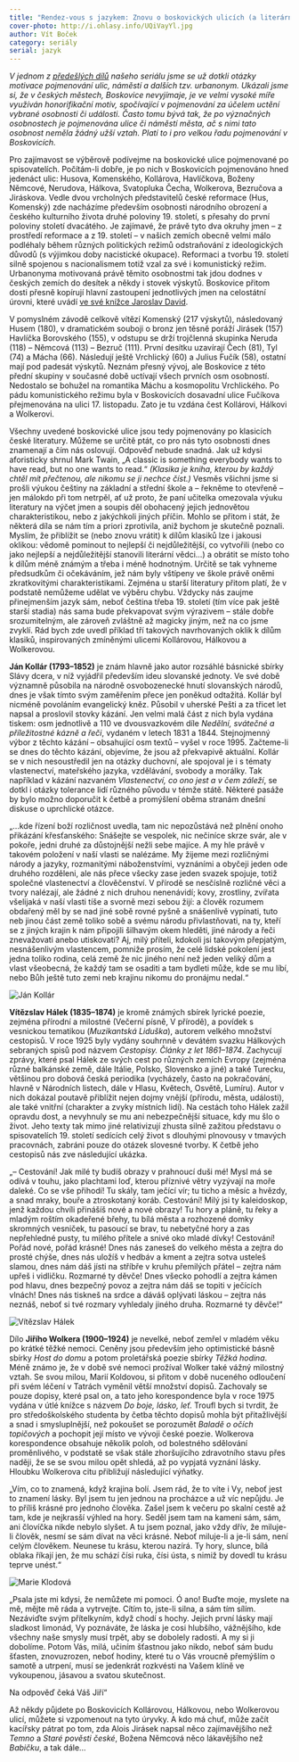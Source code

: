 ```yaml
---
title: "Rendez-vous s jazykem: Znovu o boskovických ulicích (a literárních klasicích)"
cover-photo: http://i.ohlasy.info/UQiVayYl.jpg
author: Vít Boček
category: seriály
serial: jazyk
---
```


*V jednom z [předešlých dílů](http://ohlasy.info/clanky/2015/11/nazvy-ulic.html) našeho seriálu jsme se už dotkli otázky motivace pojmenování ulic, náměstí a dalších tzv. urbanonym. Ukázali jsme si, že v českých městech, Boskovice nevyjímaje, je ve velmi vysoké míře využíván honorifikační motiv, spočívající v pojmenování za účelem uctění vybrané osobnosti či události. Často tomu bývá tak, že po význačných osobnostech je pojmenována ulice či náměstí města, ač s nimi tato osobnost neměla žádný užší vztah. Platí to i pro velkou řadu pojmenování v Boskovicích.*

Pro zajímavost se výběrově podívejme na boskovické ulice pojmenované po spisovatelích. Počítám-li dobře, je po nich v Boskovicích pojmenováno hned jedenáct ulic: Husova, Komenského, Kollárova, Havlíčkova, Boženy Němcové, Nerudova, Hálkova, Svatopluka Čecha, Wolkerova, Bezručova a Jiráskova. Vedle dvou vrcholných představitelů české reformace (Hus, Komenský) zde nacházíme především osobnosti národního obrození a českého kulturního života druhé poloviny 19. století, s přesahy do první poloviny století dvacátého. Je zajímavé, že právě tyto dva okruhy jmen – z prostředí reformace a z 19. století – v našich zemích obecně velmi málo podléhaly během různých politických režimů odstraňování z ideologických důvodů (s výjimkou doby nacistické okupace). Reformaci a tvorbu 19. století silně spojenou s nacionalismem totiž vzal za své i komunistický režim. Urbanonyma motivovaná právě těmito osobnostmi tak jdou dodnes v českých zemích do desítek a někdy i stovek výskytů. Boskovice přitom dosti přesně kopírují hlavní zastoupení jednotlivých jmen na celostátní úrovni, které uvádí [ve své knížce Jaroslav David](http://www.academia.cz/smrdov-brezneves-a-rychlonozkova-ulice.html). 

V pomyslném závodě celkově vítězí Komenský (217 výskytů), následovaný Husem (180), v dramatickém souboji o bronz jen těsně poráží Jirásek (157) Havlíčka Borovského (155), v odstupu se drží trojčlenná skupinka Neruda (118) – Němcová (113) – Bezruč (111). První desítku uzavírají Čech (81), Tyl (74) a Mácha (66). Následují ještě Vrchlický (60) a Julius Fučík (58), ostatní mají pod padesát výskytů. Neznám přesný vývoj, ale Boskovice z této přední skupiny v současné době uctívají všech prvních osm osobností. Nedostalo se bohužel na romantika Máchu a kosmopolitu Vrchlického. Po pádu komunistického režimu byla v Boskovicích dosavadní ulice Fučíkova přejmenována na ulici 17. listopadu. Zato je tu vzdána čest Kollárovi, Hálkovi a Wolkerovi.

Všechny uvedené boskovické ulice jsou tedy pojmenovány po klasicích české literatury. Můžeme se určitě ptát, co pro nás tyto osobnosti dnes znamenají a čím nás oslovují. Odpověď nebude snadná. Jak už kdysi aforisticky shrnul Mark Twain, „A classic is something everybody wants to have read, but no one wants to read.“ *(Klasika je kniha, kterou by každý chtěl mít přečtenou, ale nikomu se ji nechce číst.)* Vesměs všichni jsme si prošli výukou češtiny na základní a střední škole a – řekněme to otevřeně – jen málokdo při tom netrpěl, ať už proto, že paní učitelka omezovala výuku literatury na výčet jmen a soupis děl obohacený jejich jednovětou charakteristikou, nebo z jakýchkoli jiných příčin. Mohlo se přitom i stát, že některá díla se nám tím a priori zprotivila, aniž bychom je skutečně poznali. Myslím, že přiblížit se (nebo znovu vrátit) k dílům klasiků lze i jakousi oklikou: vědomě pominout to nejlepší či nejdůležitější, co vytvořili (nebo co jako nejlepší a nejdůležitější stanovili literární vědci…) a obrátit se místo toho k dílům méně známým a třeba i méně hodnotným. Určitě se tak vyhneme předsudkům či očekáváním, jež nám byly vštípeny ve škole právě oněmi zkratkovitými charakteristikami. Zejména u starší literatury přitom platí, že v podstatě nemůžeme udělat ve výběru chybu. Vždycky nás zaujme přinejmenším jazyk sám, neboť čeština třeba 19. století (tím více pak ještě starší stadia) nás sama bude překvapovat svým výrazivem – stále dobře srozumitelným, ale zároveň zvláštně až magicky jiným, než na co jsme zvyklí. Rád bych zde uvedl příklad tří takových navrhovaných oklik k dílům klasiků, inspirovaných zmíněnými ulicemi Kollárovou, Hálkovou a Wolkerovou.

**Ján Kollár (1793–1852)** je znám hlavně jako autor rozsáhlé básnické sbírky Slávy dcera, v níž vyjádřil především ideu slovanské jednoty. Ve své době významně působila na národně osvobozenecké hnutí slovanských národů, dnes je však tímto svým zaměřením přece jen poněkud odtažitá. Kollár byl nicméně povoláním evangelický kněz. Působil v uherské Pešti a za třicet let napsal a proslovil stovky kázání. Jen velmi malá část z nich byla vydána tiskem: osm jednotlivě a 110 ve dvousvazkovém díle *Nedělní, svátečné a příležitostné kázně a řeči*, vydaném v letech 1831 a 1844. Stejnojmenný výbor z těchto kázání – obsahující osm textů – vyšel v roce 1995. Začteme-li se dnes do těchto kázání, objevíme, že jsou až překvapivě aktuální. Kollár se v nich nesoustředil jen na otázky duchovní, ale spojoval je i s tématy vlastenectví, mateřského jazyka, vzdělávání, svobody a morálky. Tak například v kázání nazvaném *Vlastenectví, co ono jest a v čem záleží*, se dotkl i otázky tolerance lidí různého původu v témže státě. Některé pasáže by bylo možno doporučit k četbě a promýšlení oběma stranám dnešní diskuse o uprchlické otázce.

„…kde řízení boží rozličnost uvedla, tam nic nepozůstává než plnění onoho přikázání křesťanského: Snášejte se vespolek, nic nečiníce skrze svár, ale v pokoře, jedni druhé za důstojnější nežli sebe majíce. A my hle právě v takovém položení v naší vlasti se nalézáme. My žijeme mezi rozličnými národy a jazyky, rozmanitými náboženstvími, vyznáními a obyčeji jeden ode druhého rozděleni, ale nás přece všecky zase jeden svazek spojuje, totiž společné vlastenectví a člověčenství. V přírodě se nesčíslně rozličné věci a tvory nalézají, ale žádné z nich druhou nenenávidí; kovy, zrostliny, zvířata všelijaká v naší vlasti tíše a svorně mezi sebou žijí: a člověk rozumem obdařený měl by se nad jiné sobě rovné pyšně a snášenlivě vypínati, tuto neb jinou část země toliko sobě a svému národu přivlastňovati, na ty, kteří se z jiných krajin k nám připojili šilhavým okem hleděti, jiné národy a řeči znevažovati anebo utiskovati? Aj, milý příteli, kdokoli jsi takovým přepjatým, nesnášenlivým vlastencem, pomniže prosím, že celé lidské pokolení jest jedna toliko rodina, celá země že nic jiného není než jeden veliký dům a vlast všeobecná, že každý tam se osaditi a tam bydleti může, kde se mu líbí, nebo Bůh ještě tuto zemi neb krajinu nikomu do pronájmu nedal.“

<img src="http://i.ohlasy.info/IDqFuPT.jpg" alt="Ján Kollár" class="img-responsive">

**Vítězslav Hálek (1835–1874)** je kromě známých sbírek lyrické poezie, zejména přírodní a milostné (Večerní písně, V přírodě), a povídek s vesnickou tematikou (*Muzikantská Liduška*), autorem velkého množství cestopisů. V roce 1925 byly vydány souhrnně v devátém svazku Hálkových sebraných spisů pod názvem *Cestopisy. Články z let 1861–1874*. Zachycují zprávy, které psal Hálek ze svých cest po různých zemích Evropy (zejména různé balkánské země, dále Itálie, Polsko, Slovensko a jiné) a také Turecku, většinou pro dobová česká periodika (vycházely, často na pokračování, hlavně v Národních listech, dále v Hlasu, Květech, Osvětě, Lumíru). Autor v nich dokázal poutavě přiblížit nejen dojmy vnější (přírodu, města, události), ale také vnitřní (charakter a zvyky místních lidí). Na cestách toho Hálek zažil opravdu dost, a nevyhnuly se mu ani nebezpečnější situace, kdy mu šlo o život. Jeho texty tak mimo jiné relativizují zhusta silně zažitou představu o spisovatelích 19. století sedících celý život s dlouhými plnovousy v tmavých pracovnách, zabráni pouze do otázek slovesné tvorby. K četbě jeho cestopisů nás zve následující ukázka.

„– Cestování! Jak milé ty budíš obrazy v prahnoucí duši mé! Mysl má se odívá v touhu, jako plachtami loď, kterou příznivé větry vyzývají na moře daleké. Co se vše přihodí! Tu skály, tam ječící vír; tu ticho a měsíc a hvězdy, a snad mraky, bouře a ztroskotaný koráb. Cestování! Milý jsi ty kaleidoskop, jenž každou chvíli přinášíš nové a nové obrazy! Tu hory a pláně, tu řeky a mladým roštím okadeřené břehy, tu bílá města a rozhozené domky skromných vesniček, tu pasoucí se brav, tu nebetyčné hory a zas nepřehledné pusty, tu milého přítele a snivé oko mladé dívky! Cestování! Pořád nové, pořád krásné! Dnes nás zaneseš do velkého města a zejtra do prosté chýše, dnes nás uložíš v hedbáv a kment a zejtra sotva usteleš slamou, dnes nám dáš jísti na stříbře v kruhu přemilých přátel – zejtra nám upřeš i vidličku. Rozmarné ty děvče! Dnes všecko pohodlí a zejtra kámen pod hlavu, dnes bezpečný povoz a zejtra nám dáš se topiti v ječících vlnách! Dnes nás tiskneš na srdce a dáváš oplývati láskou – zejtra nás neznáš, neboť si tvé rozmary vyhledaly jiného druha. Rozmarné ty děvče!“

<img src="http://i.ohlasy.info/kGt0Jl8.jpg" alt="Vítězslav Hálek" class="img-responsive">

Dílo **Jiřího Wolkera (1900–1924)** je nevelké, neboť zemřel v mladém věku po krátké těžké nemoci. Ceněny jsou především jeho optimistické básně sbírky *Host do domu* a potom proletářská poezie sbírky *Těžká hodina*. Méně známo je, že v době své nemoci prožíval Wolker také vážný milostný vztah. Se svou milou, Marií Koldovou, si přitom v době nuceného odloučení při svém léčení v Tatrách vyměnil větší množství dopisů. Zachovaly se pouze dopisy, které psal on, a tato jeho korespondence byla v roce 1975 vydána v útlé knížce s názvem *Do boje, lásko, leť*. Troufl bych si tvrdit, že pro středoškolského studenta by četba těchto dopisů mohla být přitažlivější a snad i smysluplnější, než pokoušet se porozumět *Baladě o očích topičových* a pochopit její místo ve vývoji české poezie. Wolkerova korespondence obsahuje několik poloh, od bolestného sdělování proměnlivého, v podstatě se však stále zhoršujícího zdravotního stavu přes naději, že se se svou milou opět shledá, až po vypjatá vyznání lásky. Hloubku Wolkerova citu přibližují následující výňatky.

„Vím, co to znamená, když krajina bolí. Jsem rád, že to víte i Vy, neboť jest to znamení lásky. Byl jsem tu jen jednou na procházce a už víc nepůjdu. Je to příliš krásné pro jednoho člověka. Zašel jsem k večeru po skalní cestě až tam, kde je nejkrasší výhled na hory. Seděl jsem tam na kameni sám, sám, ani človíčka nikde nebylo slyšet. A tu jsem poznal, jako vždy dřív, že miluje-li člověk, nesmí se sám dívat na věci krásné. Neboť miluje-li a je-li sám, není celým člověkem. Neunese tu krásu, kterou nazírá. Ty hory, slunce, bílá oblaka říkají jen, že mu schází čísi ruka, čísi ústa, s nimiž by dovedl tu krásu teprve unést.“

<img src="http://i.ohlasy.info/UQiVayY.jpg" alt="Marie Klodová" class="img-responsive">

„Psala jste mi kdysi, že nemůžete mi pomoci. Ó ano! Buďte moje, myslete na mě, mějte mě ráda a vytrvejte. Cítím to, jste-li silna, a sám tím sílím. Nezáviďte svým přítelkyním, když chodí s hochy. Jejich první lásky mají sladkost limonád, Vy poznáváte, že láska je cosi hlubšího, vážnějšího, kde všechny naše smysly musí trpět, aby se dobolely radosti. A my si ji dobolíme. Potom Vás, milá, učiním šťastnou jako nikdo, neboť sám budu šťasten, znovuzrozen, neboť hodiny, které tu o Vás vroucně přemýšlím o samotě a utrpení, musí se jedenkrát rozkvésti na Vašem klíně ve vykoupenou, jásavou a svatou skutečnost.

Na odpověď čeká Váš Jiří“

Až někdy půjdete po Boskovicích Kollárovou, Hálkovou, nebo Wolkerovou ulicí, můžete si vzpomenout na tyto úryvky. A kdo má chuť, může začít kacířsky pátrat po tom, zda Alois Jirásek napsal něco zajímavějšího než *Temno* a *Staré pověsti české*, Božena Němcová něco lákavějšího než *Babičku*, a tak dále…
